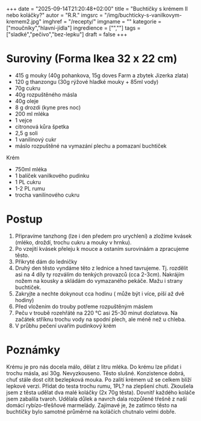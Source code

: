 
+++
date = "2025-09-14T21:20:48+02:00"
title = "Buchtičky s krémem II nebo koláčky?"
autor = "R.R."
imgsrc = "/img/buchticky-s-vanilkovym-kremem2.jpg"
imghref = "/recepty/"
imgname = ""
kategorie = ["moučníky","hlavní-jídla"]
ingredience = ["",""]
tags = ["sladké","pečivo","bez-lepku"]
draft = false
+++


# Suroviny (Forma Ikea 32 x 22 cm)

- 415 g mouky (40g pohankova, 15g doves Farm a zbytek Jizerka zlata)
- 120 g thanzongu (30g rýžové hladké mouky + 85ml vody)
- 70g cukru
- 40g rozpuštěného másla
- 40g oleje
- 8 g drozdi (kyne pres noc)
- 200 ml mléka
- 1 vejce
- citronová kůra špetka
- 2,5 g soli
- 1 vanilinový cukr
- máslo rozpuštěné na vymazání plechu a pomazaní buchtiček



Krém
- 750ml mléka
- 1 balíček vanilkového pudinku
- 1 PL cukru
- 1-2 PL rumu
- trocha vanilínového cukru

# Postup

1. Připravíme tanzhong (lze i den předem pro urychlení) a zložíme kvásek (mléko, droždí, trochu cukru a mouky v hrnku).
2. Po vzejití kvásek přeleju k mouce a ostaním surovináám a zpracujeme těsto.
3. Přikryté dám do ledničky 
4. Druhý den těsto vyndáme těto z lednice a hned tavrujeme. Tj. rozdělit asi na 4 díly ty rozválím do tenkých provazců (cca 2-3cm). Nakrájím nožem na kousky a skládám do vymazaného pekáče. Mažu i strany buchtiček. 
4. Zakryjte a nechte dokynout cca hodinu ( může být i více, píší až dvě hodiny)
5. Před vložením do trouby potřeme rozpuštěným máslem
6. Peču v troubě rozehřáté na 220 °C asi 25-30 minut dozlatova. Na začátek stříknu trochu vody na spodní plech, ale méně než u chleba.
7. V průbhu pečení uvařím pudinkový krém


# Poznámky
Krému je pro nás docela málo, dělat z litru mléka. Do krému lze přidat i trochu másla, asi 30g. Nevyzkouseno. Těsto slušné. Konzistence dobrá, chuť stále dost cítit bezlepková mouka. Po zalití krémem už se celkem blíží lepkové verzi. Přidat do testa trochu rumu, 1PL? na zlepšení chuti. Zkoušela jsem z těsta udělat dva malé koláčky (2x 70g těsta). Dovnitř každého koláče jsem zabalila tvaroh. Udělala důlek a navrch dala rozpůlené třešně z naší domácí rybízo-třešňové marmelády. Zajímavé je, že zatímco těsto na buchtičky bylo samotné průměrné na koláčích chutnalo velmi dobře. 

<!-- --> 